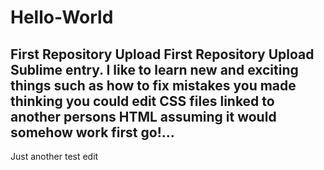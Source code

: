 # Hello-World
First Repository Upload
First Repository Upload
Sublime entry. I like to learn new and exciting things such as how to fix mistakes you made thinking you could edit CSS files linked to another persons HTML  assuming it would somehow work first go!...
-------------------------------------------------------------------
Just another test edit
